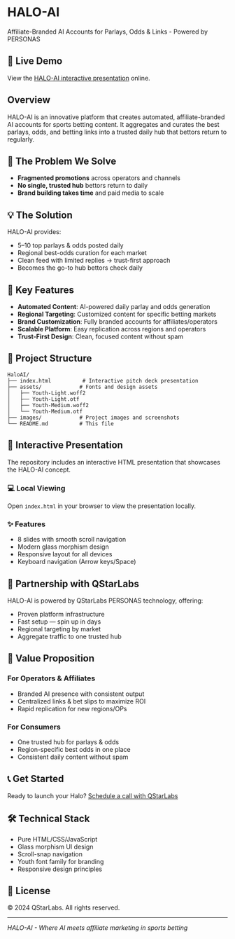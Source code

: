 # HALO-AI

Affiliate-Branded AI Accounts for Parlays, Odds & Links - Powered by PERSONAS

## 🔗 Live Demo
View the [HALO-AI interactive presentation](https://dorianguzman.github.io/HaloAI/) online.

## Overview

HALO-AI is an innovative platform that creates automated, affiliate-branded AI accounts for sports betting content. It aggregates and curates the best parlays, odds, and betting links into a trusted daily hub that bettors return to regularly.

## 🎯 The Problem We Solve

- **Fragmented promotions** across operators and channels
- **No single, trusted hub** bettors return to daily  
- **Brand building takes time** and paid media to scale

## 💡 The Solution

HALO-AI provides:
- 5–10 top parlays & odds posted daily
- Regional best-odds curation for each market
- Clean feed with limited replies → trust-first approach
- Becomes the go-to hub bettors check daily

## 🚀 Key Features

- **Automated Content**: AI-powered daily parlay and odds generation
- **Regional Targeting**: Customized content for specific betting markets
- **Brand Customization**: Fully branded accounts for affiliates/operators
- **Scalable Platform**: Easy replication across regions and operators
- **Trust-First Design**: Clean, focused content without spam

## 📁 Project Structure

```
HaloAI/
├── index.html          # Interactive pitch deck presentation
├── assets/            # Fonts and design assets
│   ├── Youth-Light.woff2
│   ├── Youth-Light.otf
│   ├── Youth-Medium.woff2
│   └── Youth-Medium.otf
├── images/            # Project images and screenshots
└── README.md          # This file
```

## 🎨 Interactive Presentation

The repository includes an interactive HTML presentation that showcases the HALO-AI concept.

### 💻 Local Viewing
Open `index.html` in your browser to view the presentation locally.

### ✨ Features
- 8 slides with smooth scroll navigation
- Modern glass morphism design
- Responsive layout for all devices
- Keyboard navigation (Arrow keys/Space)

## 🤝 Partnership with QStarLabs

HALO-AI is powered by QStarLabs PERSONAS technology, offering:
- Proven platform infrastructure
- Fast setup — spin up in days
- Regional targeting by market
- Aggregate traffic to one trusted hub

## 🎯 Value Proposition

### For Operators & Affiliates
- Branded AI presence with consistent output
- Centralized links & bet slips to maximize ROI
- Rapid replication for new regions/OPs

### For Consumers
- One trusted hub for parlays & odds
- Region-specific best odds in one place
- Consistent daily content without spam

## 📞 Get Started

Ready to launch your Halo? [Schedule a call with QStarLabs](https://calendly.com/yang-qstar)

## 🛠️ Technical Stack

- Pure HTML/CSS/JavaScript
- Glass morphism UI design
- Scroll-snap navigation
- Youth font family for branding
- Responsive design principles

## 📄 License

© 2024 QStarLabs. All rights reserved.

---

*HALO-AI - Where AI meets affiliate marketing in sports betting*